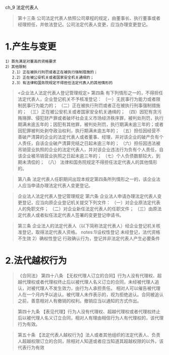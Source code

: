 ch_9  法定代表人

> 第十三条 公司法定代表人依照公司章程的规定，由董事长、执行董事或者经理担任，并依法登记。公司法定代表人变更，应当办理变更登记。

# 1.产生与变更
    1）首先满足对董高的资格要求
    2）其他限制
       2.1）正在被执行刑罚或者正在被执行强制措施的；
       2.2）正在被公安机关或者国家安全机关通缉的；
       2.3）有法律和国务院规定不得担任法定代表人的其他情形的

> <企业法人法定代表人登记管理规定>
> 第四条 有下列情形之一的，不得担任法定代表人，企业登记机关不予核准登记：
（一）无民事行为能力或者限制民事行为能力的；
（二）正在被执行刑罚或者正在被执行刑事强制措施的；
（三）正在被公安机关或者国家安全机关通缉的；
（四）因犯有贪污贿赂罪、侵犯财产罪或者破坏社会主义市场经济秩序罪，被判处刑罚，执行期满未逾五年的；因犯有其他罪，被判处刑罚，执行期满未逾三年的；或者因犯罪被判处剥夺政治权利，执行期满未逾五年的；
（五）担任因经营不善破产清算的企业的法定代表人或者董事、经理，并对该企业的破产负有个人责任，自该企业破产清算完结之日起未逾三年的；
（六）担任因违法被吊销营业执照的企业的法定代表人，并对该企业违法行为负有个人责任，自该企业被吊销营业执照之日起未逾三年的；
（七）个人负债数额较大，到期未清偿的；
（八） 法律和国务院规定不得担任法定代表人的其他情形的。

> 第八条 法定代表人任职期间出现本规定第四条所列情形之一的，该企业法人应当申请办理法定代表人变更登记。

> 企业法人法定代表人登记管理规定
> 第六条 企业法人申请办理法定代表人变更登记，应当向原企业登记机关提交下列文件：
（一）对企业原法定代表人的免职文件；
（二）对企业新任法定代表人的任职文件；
（三）由原法定代表人或者拟任法定代表人签署的变更登记申请书。

> 第三条 企业法人的法定代表人（以下简称法定代表人）经企业登记机关核准登记，取得法定代表人资格。
    notes:1)设权性登记
            未经登记，法代资格不生效
          2）确权性登记
            行政确认行为，登记并非法定代表人产生必要条件

# 2.法代越权行为
> 《合同法》
> 第四十八条 【无权代理人订立的合同】行为人没有代理权、超越代理权或者代理权终止后以被代理人名义订立的合同，未经被代理人追认，对被代理人不发生效力，由行为人承担责任。 
相对人可以催告被代理人在一个月内予以追认。被代理人未作表示的，视为拒绝追认。合同被追认之前，善意相对人有撤销的权利。撤销应当以通知的方式作出。 

> 第四十九条 【表见代理】行为人没有代理权、超越代理权或者代理权终止后以被代理人名义订立合同，相对人有理由相信行为人有代理权的，该代理行为有效。 

> 第五十条 【法定代表人越权行为】法人或者其他组织的法定代表人、负责人超越权限订立的合同，除相对人知道或者应当知道其超越权限的以外，该代表行为有效








